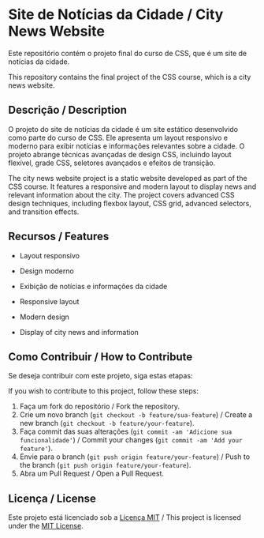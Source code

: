 # Site de Notícias da Cidade / City News Website

Este repositório contém o projeto final do curso de CSS, que é um site de notícias da cidade.

This repository contains the final project of the CSS course, which is a city news website.

## Descrição / Description

O projeto do site de notícias da cidade é um site estático desenvolvido como parte do curso de CSS. Ele apresenta um layout responsivo e moderno para exibir notícias e informações relevantes sobre a cidade. O projeto abrange técnicas avançadas de design CSS, incluindo layout flexível, grade CSS, seletores avançados e efeitos de transição.

The city news website project is a static website developed as part of the CSS course. It features a responsive and modern layout to display news and relevant information about the city. The project covers advanced CSS design techniques, including flexbox layout, CSS grid, advanced selectors, and transition effects.

## Recursos / Features

- Layout responsivo
- Design moderno
- Exibição de notícias e informações da cidade

- Responsive layout
- Modern design
- Display of city news and information

## Como Contribuir / How to Contribute

Se deseja contribuir com este projeto, siga estas etapas:

If you wish to contribute to this project, follow these steps:

1. Faça um fork do repositório / Fork the repository.
2. Crie um novo branch (`git checkout -b feature/sua-feature`) / Create a new branch (`git checkout -b feature/your-feature`).
3. Faça commit das suas alterações (`git commit -am 'Adicione sua funcionalidade'`) / Commit your changes (`git commit -am 'Add your feature'`).
4. Envie para o branch (`git push origin feature/your-feature`) / Push to the branch (`git push origin feature/your-feature`).
5. Abra um Pull Request / Open a Pull Request.

## Licença / License

Este projeto está licenciado sob a [Licença MIT](LICENSE) / This project is licensed under the [MIT License](LICENSE).
